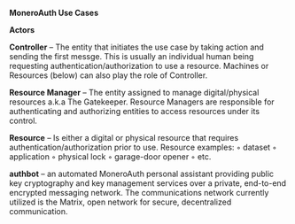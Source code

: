 **MoneroAuth Use Cases**

**Actors**

**Controller** – The entity that initiates the use case by taking action and sending the first messge. This is usually an individual human being requesting authentication/authorization to use a resource. Machines or Resources (below) can also play the role of Controller.

**Resource Manager** – The entity assigned to manage digital/physical resources a.k.a The Gatekeeper. Resource Managers are responsible for authenticating and authorizing entities to access resources under its control.

**Resource** – Is either a digital or physical resource that requires authentication/authorization prior to use. Resource examples:
        ◦ dataset
        ◦ application
        ◦ physical lock
        ◦ garage-door opener
        ◦ etc.

**authbot** – an automated MoneroAuth personal assistant providing public key cryptography and key management services over a private, end-to-end encrypted messaging network. The communications network currently utilized is the Matrix, open network for secure, decentralized communication.
